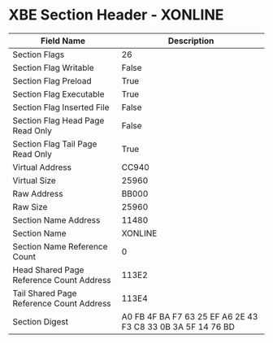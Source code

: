 # XBE Section Header - XONLINE

| Field Name | Description |
|---|---|
| Section Flags | 26 |
| Section Flag Writable | False |
| Section Flag Preload | True |
| Section Flag Executable | True |
| Section Flag Inserted File | False |
| Section Flag Head Page Read Only | False |
| Section Flag Tail Page Read Only | True |
| Virtual Address | CC940 |
| Virtual Size | 25960 |
| Raw Address | BB000 |
| Raw Size | 25960 |
| Section Name Address | 11480 |
| Section Name | XONLINE |
| Section Name Reference Count | 0 |
| Head Shared Page Reference Count Address | 113E2 |
| Tail Shared Page Reference Count Address | 113E4 |
| Section Digest | A0 FB 4F BA F7 63 25 EF A6 2E 43 F3 C8 33 0B 3A 5F 14 76 BD |
